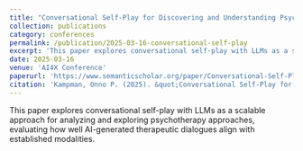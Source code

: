 ```yaml
---
title: "Conversational Self-Play for Discovering and Understanding Psychotherapy Approaches"
collection: publications
category: conferences
permalink: /publication/2025-03-16-conversational-self-play
excerpt: 'This paper explores conversational self-play with LLMs as a scalable approach for analyzing and exploring psychotherapy approaches, evaluating how well AI-generated therapeutic dialogues align with established modalities.'
date: 2025-03-16
venue: 'AI4X Conference'
paperurl: 'https://www.semanticscholar.org/paper/Conversational-Self-Play-for-Discovering-and-Kampman-Xing/5cfc7ea13348b11fb52bed98dd431b8c1809f4b6'
citation: 'Kampman, Onno P. (2025). &quot;Conversational Self-Play for Discovering and Understanding Psychotherapy Approaches.&quot; <i>AI4X Conference</i>. 1(3).'
---
```


This paper explores conversational self-play with LLMs as a scalable approach for analyzing and exploring psychotherapy approaches, evaluating how well AI-generated therapeutic dialogues align with established modalities.
